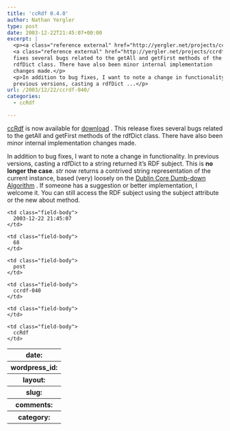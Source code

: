 ```yaml
---
title: 'ccRdf 0.4.0'
author: Nathan Yergler
type: post
date: 2003-12-22T21:45:07+00:00
excerpt: |
  <p><a class="reference external" href="http://yergler.net/projects/ccrdf">ccRdf</a> is now available for
  <a class="reference external" href="http://yergler.net/projects/ccrdf/releases">download</a>. This release
  fixes several bugs related to the getAll and getFirst methods of the
  rdfDict class. There have also been minor internal implementation
  changes made.</p>
  <p>In addition to bug fixes, I want to note a change in functionality. In
  previous versions, casting a rdfDict ...</p>
url: /2003/12/22/ccrdf-040/
categories:
  - ccRdf

---
```

[ccRdf][1]  is now available for [download][2] . This release fixes several bugs related to the getAll and getFirst methods of the rdfDict class. There have also been minor internal implementation changes made.

In addition to bug fixes, I want to note a change in functionality. In previous versions, casting a rdfDict to a string returned it’s <span class="caps">RDF</span> subject. This is **no longer the case**. _str_ now returns a contrived string representation of the current instance, based (very) loosely on the [Dublin Core Dumb-down Algorithm][3] . If someone has a suggestion or better implementation, I welcome it. You can still access the <span class="caps">RDF</span> subject using the subject attribute or the new about method.

<table class="docutils field-list" frame="void" rules="none">
  <col class="field-name" /> <col class="field-body" /> <tr class="field">
    <th class="field-name">
      date:
    </th>

    <td class="field-body">
      2003-12-22 21:45:07
    </td>
  </tr>

  <tr class="field">
    <th class="field-name">
      wordpress_id:
    </th>

    <td class="field-body">
      68
    </td>
  </tr>

  <tr class="field">
    <th class="field-name">
      layout:
    </th>

    <td class="field-body">
      post
    </td>
  </tr>

  <tr class="field">
    <th class="field-name">
      slug:
    </th>

    <td class="field-body">
      ccrdf-040
    </td>
  </tr>

  <tr class="field">
    <th class="field-name">
      comments:
    </th>

    <td class="field-body">
    </td>
  </tr>

  <tr class="field">
    <th class="field-name">
      category:
    </th>

    <td class="field-body">
      ccRdf
    </td>
  </tr>
</table>

 [1]: http://yergler.net/projects/ccrdf
 [2]: http://yergler.net/projects/ccrdf/releases
 [3]: http://dublincore.org/documents/dcq-rdf-xml/#sec3